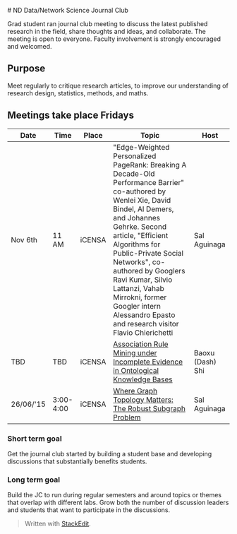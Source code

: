 #<i class="icon-home"></i> ND Data/Network Science Journal Club

Grad student ran journal club meeting to discuss the latest published research in the field, share thoughts and ideas, and collaborate.  The meeting is open to everyone.  Faculty involvement is strongly encouraged and welcomed.
 
## <i class="icon-target"></i> Purpose
Meet regularly to critique research articles, to improve our understanding of research design, statistics, methods, and maths.

## Meetings take place Fridays

|Date | Time | Place | Topic | Host |
------|------|-------|-------|-------
Nov 6th|11 AM| iCENSA| "Edge-Weighted Personalized PageRank: Breaking A Decade-Old Performance Barrier" co-authored by Wenlei Xie, David Bindel, Al Demers, and Johannes Gehrke. Second article, "Efficient Algorithms for Public-Private Social Networks", co-authored by Googlers Ravi Kumar, Silvio Lattanzi, Vahab Mirrokni, former Googler intern Alessandro Epasto and research visitor Flavio Chierichetti | Sal Aguinaga
TBD|TBD| iCENSA |[Association Rule Mining under Incomplete Evidence in Ontological Knowledge Bases](http://dl.acm.org/citation.cfm?id=2488425)| Baoxu (Dash) Shi
26/06/'15|3:00-4:00| iCENSA | [Where Graph Topology Matters: The Robust Subgraph Problem](http://www3.cs.stonybrook.edu/~leman/pubs/15-robust-subgraphs.pdf) | Sal Aguinaga

### Short term goal
Get the journal club started by building a student base and developing discussions that substantially benefits students.

### Long term goal
Build the JC to run during regular semesters and around topics or themes that overlap with different labs.  Grow both the number of discussion leaders and students that want to participate in the discussions.







> Written with [StackEdit](https://stackedit.io/).
